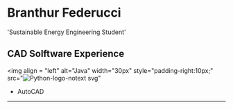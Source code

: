 # Branthur Federucci

'Sustainable Energy Engineering Student'

## CAD Solftware Experience
<img align = "left" alt="Java" width="30px" style="padding-right:10px;" src="![Python-logo-notext svg](https://github.com/BranthurFederucci/BranthurFederucci/assets/156545216/ce83efa0-881f-4dc2-a927-07b4ae8ba890)"
* AutoCAD
---
<!--
**BranthurFederucci/BranthurFederucci** is a ✨ _special_ ✨ repository because its `README.md` (this file) appears on your GitHub profile.

Here are some ideas to get you started:

- 🔭 I’m currently working on ...
- 🌱 I’m currently learning ...
- 👯 I’m looking to collaborate on ...
- 🤔 I’m looking for help with ...
- 💬 Ask me about ...
- 📫 How to reach me: ...
- 😄 Pronouns: ...
- ⚡ Fun fact: ...
-->

